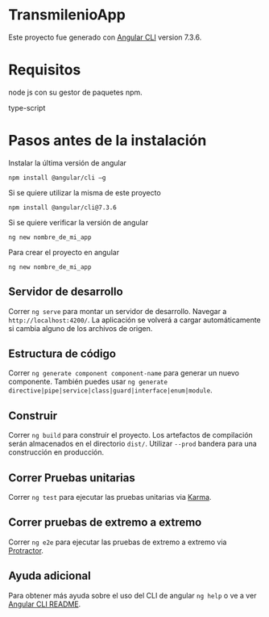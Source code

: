 # TransmilenioApp
Este proyecto fue generado con [Angular CLI](https://github.com/angular/angular-cli) version 7.3.6.

# Requisitos
node js con su gestor de paquetes npm.

type-script

# Pasos antes de la instalación
Instalar la última versión de angular

`npm install @angular/cli –g`

Si se quiere utilizar la misma de este proyecto

`npm install @angular/cli@7.3.6`

Si se quiere verificar la versión de angular

`ng new nombre_de_mi_app`

Para crear el proyecto en angular

`ng new nombre_de_mi_app`

## Servidor de desarrollo

Correr `ng serve` para montar un servidor de desarrollo. Navegar a `http://localhost:4200/`. La aplicación se volverá a cargar automáticamente si cambia alguno de los archivos de origen.

## Estructura de código

Correr `ng generate component component-name` para generar un nuevo componente. También puedes usar `ng generate directive|pipe|service|class|guard|interface|enum|module`.

## Construir

Correr `ng build` para construir el proyecto. Los artefactos de compilación serán almacenados en el directorio `dist/`. Utilizar `--prod` bandera para una construcción en producción.

## Correr Pruebas unitarias

Correr `ng test` para ejecutar las pruebas unitarias via [Karma](https://karma-runner.github.io).

## Correr pruebas de extremo a extremo

Correr `ng e2e` para ejecutar las pruebas de extremo a extremo via [Protractor](http://www.protractortest.org/).

## Ayuda adicional

Para obtener más ayuda sobre el uso del CLI de angular `ng help` o ve a ver [Angular CLI README](https://github.com/angular/angular-cli/blob/master/README.md).
